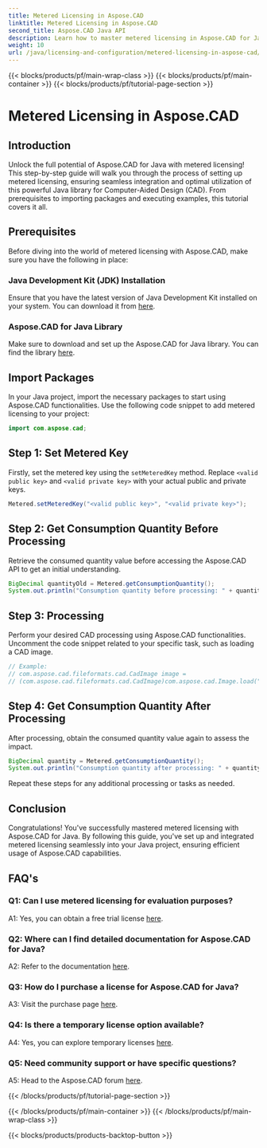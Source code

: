 ```yaml
---
title: Metered Licensing in Aspose.CAD
linktitle: Metered Licensing in Aspose.CAD
second_title: Aspose.CAD Java API
description: Learn how to master metered licensing in Aspose.CAD for Java with this comprehensive guide. Optimize your CAD processing for efficiency and cost-effectiveness.
weight: 10
url: /java/licensing-and-configuration/metered-licensing-in-aspose-cad/
---
```


{{< blocks/products/pf/main-wrap-class >}}
{{< blocks/products/pf/main-container >}}
{{< blocks/products/pf/tutorial-page-section >}}

# Metered Licensing in Aspose.CAD

## Introduction

Unlock the full potential of Aspose.CAD for Java with metered licensing! This step-by-step guide will walk you through the process of setting up metered licensing, ensuring seamless integration and optimal utilization of this powerful Java library for Computer-Aided Design (CAD). From prerequisites to importing packages and executing examples, this tutorial covers it all.

## Prerequisites

Before diving into the world of metered licensing with Aspose.CAD, make sure you have the following in place:

### Java Development Kit (JDK) Installation

Ensure that you have the latest version of Java Development Kit installed on your system. You can download it from [here](https://www.oracle.com/java/technologies/javase-downloads.html).

### Aspose.CAD for Java Library

Make sure to download and set up the Aspose.CAD for Java library. You can find the library [here](https://releases.aspose.com/cad/java/).

## Import Packages

In your Java project, import the necessary packages to start using Aspose.CAD functionalities. Use the following code snippet to add metered licensing to your project:

```java
import com.aspose.cad;
```

## Step 1: Set Metered Key

Firstly, set the metered key using the `setMeteredKey` method. Replace `<valid public key>` and `<valid private key>` with your actual public and private keys.

```java
Metered.setMeteredKey("<valid public key>", "<valid private key>");
```

## Step 2: Get Consumption Quantity Before Processing

Retrieve the consumed quantity value before accessing the Aspose.CAD API to get an initial understanding.

```java
BigDecimal quantityOld = Metered.getConsumptionQuantity();
System.out.println("Consumption quantity before processing: " + quantityOld);
```

## Step 3: Processing

Perform your desired CAD processing using Aspose.CAD functionalities. Uncomment the code snippet related to your specific task, such as loading a CAD image.

```java
// Example:
// com.aspose.cad.fileformats.cad.CadImage image =
// (com.aspose.cad.fileformats.cad.CadImage)com.aspose.cad.Image.load("BlockRefDgn.dwg");
```

## Step 4: Get Consumption Quantity After Processing

After processing, obtain the consumed quantity value again to assess the impact.

```java
BigDecimal quantity = Metered.getConsumptionQuantity();
System.out.println("Consumption quantity after processing: " + quantity);
```

Repeat these steps for any additional processing or tasks as needed.

## Conclusion

Congratulations! You've successfully mastered metered licensing with Aspose.CAD for Java. By following this guide, you've set up and integrated metered licensing seamlessly into your Java project, ensuring efficient usage of Aspose.CAD capabilities.

## FAQ's

### Q1: Can I use metered licensing for evaluation purposes?

A1: Yes, you can obtain a free trial license [here](https://releases.aspose.com/).

### Q2: Where can I find detailed documentation for Aspose.CAD for Java?

A2: Refer to the documentation [here](https://reference.aspose.com/cad/java/).

### Q3: How do I purchase a license for Aspose.CAD for Java?

A3: Visit the purchase page [here](https://purchase.aspose.com/buy).

### Q4: Is there a temporary license option available?

A4: Yes, you can explore temporary licenses [here](https://purchase.aspose.com/temporary-license/).

### Q5: Need community support or have specific questions?

A5: Head to the Aspose.CAD forum [here](https://forum.aspose.com/c/cad/19).

{{< /blocks/products/pf/tutorial-page-section >}}

{{< /blocks/products/pf/main-container >}}
{{< /blocks/products/pf/main-wrap-class >}}

{{< blocks/products/products-backtop-button >}}
